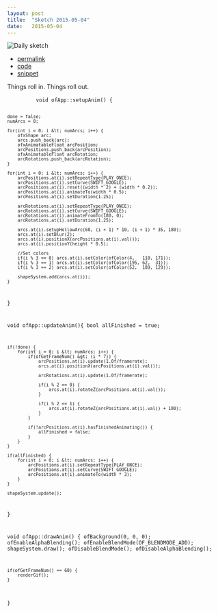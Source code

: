 ```yaml
---
layout: post
title:  "Sketch 2015-05-04"
date:   2015-05-04
---
```

![Daily sketch](https://github.com/dailysketches/sketches-2015-04-22/blob/master/openFrameworks/2015-05-04.gif?raw=true)
<div class="code">
	<ul>
		<li><a href="{% post_url 2015-05-04-sketch %}">permalink</a></li>
		<li><a href="https://github.com/dailysketches/dailySketches/tree/master/sketches/2015-05-04">code</a></li>
		<li><a href="#" class="snippet-button">snippet</a></li>
	</ul>
	<p>Things roll in. Things roll out.</p>
	<pre class="snippet">
		<code class="cpp">void ofApp::setupAnim() {
    
    done = false;
    numArcs = 8;
    
    for(int i = 0; i &lt; numArcs; i++) {
        ofxShape arc;
        arcs.push_back(arc);
        ofxAnimatableFloat arcPosition;
        arcPositions.push_back(arcPosition);
        ofxAnimatableFloat arcRotation;
        arcRotations.push_back(arcRotation);
    }
    
    for(int i = 0; i &lt; numArcs; i++) {
        arcPositions.at(i).setRepeatType(PLAY_ONCE);
        arcPositions.at(i).setCurve(SWIFT_GOOGLE);
        arcPositions.at(i).reset((width * 2) + (width * 0.2));
        arcPositions.at(i).animateTo(width * 0.5);
        arcPositions.at(i).setDuration(1.25);
        
        arcRotations.at(i).setRepeatType(PLAY_ONCE);
        arcRotations.at(i).setCurve(SWIFT_GOOGLE);
        arcRotations.at(i).animateFromTo(180, 0);
        arcRotations.at(i).setDuration(1.25);
        
        arcs.at(i).setupHollowArc(60, (i + 1) * 10, (i + 1) * 35, 180);
        arcs.at(i).setBlur(2);
        arcs.at(i).positionX(arcPositions.at(i).val());
        arcs.at(i).positionY(height * 0.5);
        
        //Set colors
        if(i % 3 == 0) arcs.at(i).setColor(ofColor(4,   110, 171));
        if(i % 3 == 1) arcs.at(i).setColor(ofColor(195, 62,  31));
        if(i % 3 == 2) arcs.at(i).setColor(ofColor(52,  189, 129));
        
        shapeSystem.add(arcs.at(i));
    }
}

void ofApp::updateAnim(){
    bool allFinished = true;
    
    if(!done) {
        for(int i = 0; i &lt; numArcs; i++) {
            if(ofGetFrameNum() &gt; (i * 7)) {
                arcPositions.at(i).update(1.0f/framerate);
                arcs.at(i).positionX(arcPositions.at(i).val());
        
                arcRotations.at(i).update(1.0f/framerate);
            
                if(i % 2 == 0) {
                    arcs.at(i).rotateZ(arcPositions.at(i).val());
                }
            
                if(i % 2 == 1) {
                    arcs.at(i).rotateZ(arcPositions.at(i).val() + 180);
                }
            }
        
            if(!arcPositions.at(i).hasFinishedAnimating()) {
                allFinished = false;
            }
        }
    }
    
    if(allFinished) {
        for(int i = 0; i &lt; numArcs; i++) {
            arcPositions.at(i).setRepeatType(PLAY_ONCE);
            arcPositions.at(i).setCurve(SWIFT_GOOGLE);
            arcPositions.at(i).animateTo(width * 3);
        }
    }
    
    shapeSystem.update();
}

void ofApp::drawAnim() {
    ofBackground(0, 0, 0);
    ofEnableAlphaBlending();
    ofEnableBlendMode(OF_BLENDMODE_ADD);
    shapeSystem.draw();
    ofDisableBlendMode();
    ofDisableAlphaBlending();
    
    if(ofGetFrameNum() == 68) {
        renderGif();
    }
}</code>
	</pre>
</div>
